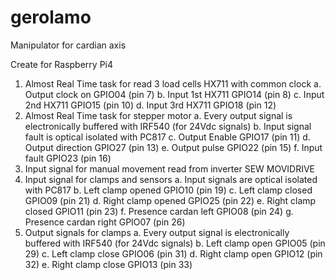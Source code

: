 # gerolamo
Manipulator for cardian axis

Create for Raspberry Pi4

1. Almost Real Time task for read 3 load cells HX711 with common clock
  a. Output clock on  GPIO04 (pin 7)
  b. Input 1st HX711  GPIO14 (pin 8)
  c. Input 2nd HX711  GPIO15 (pin 10)
  d. Input 3rd HX711  GPIO18 (pin 12)
2. Almost Real Time task for stepper motor
  a. Every output signal is electronically buffered with IRF540 (for 24Vdc signals)
  b. Input signal fault is optical isolated with PC817
  c. Output Enable    GPIO17 (pin 11)
  d. Output direction GPIO27 (pin 13)
  e. Output pulse     GPIO22 (pin 15)
  f. Input fault      GPIO23 (pin 16)
3. Input signal for manual movement read from inverter SEW MOVIDRIVE
4. Input signal for clamps and sensors
  a. Input signals are optical isolated with PC817
  b. Left clamp opened      GPIO10 (pin 19)
  c. Left clamp closed      GPIO09 (pin 21)
  d. Right clamp opened     GPIO25 (pin 22)
  e. Right clamp closed     GPIO11 (pin 23)
  f. Presence cardan left   GPIO08 (pin 24)
  g. Presence cardan right  GPIO07 (pin 26)
5. Output signals for clamps
  a. Every output signal is electronically buffered with IRF540 (for 24Vdc signals)
  b. Left clamp open        GPIO05 (pin 29)
  c. Left clamp close       GPIO06 (pin 31)
  d. Right clamp open       GPIO12 (pin 32)
  e. Right clamp close      GPIO13 (pin 33)
  
